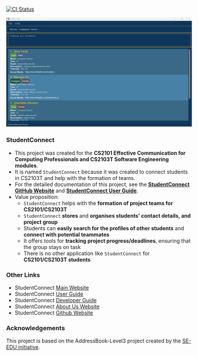 [![CI Status](https://github.com/AY2324S1-CS2103T-F12-2/tp/workflows/Java%20CI/badge.svg)](https://github.com/AY2324S1-CS2103T-F12-2/tp/actions)

![Ui](docs/images/Ui.png)

### StudentConnect

* This project was created for the **CS2101 Effective Communication for Computing Professionals and CS2103T Software Engineering modules**. <br>
* It is named `StudentConnect` because it was created to connect students in CS2103T and help with the formation of teams.
* For the detailed documentation of this project, see the **[StudentConnect GitHub Website](https://github.com/AY2324S1-CS2103T-F12-2/tp)** and **[StudentConnect User Guide](https://ay2324s1-cs2103t-f12-2.github.io/tp/UserGuide.html)**.
* Value proposition: <br>
  * `StudentConnect` helps with the **formation of project teams for CS2101/CS2103T**
  * `StudentConnect` **stores** and **organises students’ contact details, and project group**
  * Students can **easily search for the profiles of other students** and **connect with potential teammates**
  * It offers tools for **tracking project progress/deadlines**, ensuring that the group stays on task
  * There is no other application like `StudentConnect` for **CS2101/CS2103T students**

### Other Links
* StudentConnect [Main Website](https://ay2324s1-cs2103t-f12-2.github.io/tp/)
* StudentConnect [User Guide](https://ay2324s1-cs2103t-f12-2.github.io/tp/UserGuide.html)
* StudentConnect [Developer Guide](https://ay2324s1-cs2103t-f12-2.github.io/tp/DeveloperGuide.html)
* StudentConnect [About Us Website](https://ay2324s1-cs2103t-f12-2.github.io/tp/AboutUs.html)
* StudentConnect [Github Website](https://github.com/AY2324S1-CS2103T-F12-2/tp)

### Acknowledgements
This project is based on the AddressBook-Level3 project created by the [SE-EDU initiative](https://se-education.org).

